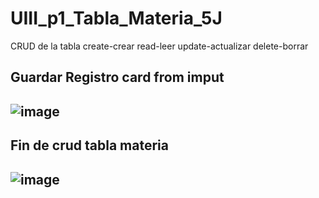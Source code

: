 # UIII_p1_Tabla_Materia_5J
CRUD de la tabla create-crear read-leer update-actualizar delete-borrar
## Guardar Registro card from imput
## ![image](https://github.com/user-attachments/assets/773f6318-c4ed-4e5d-a97e-261f8bff2abb)
## Fin de crud tabla materia
## ![image](https://github.com/user-attachments/assets/2c15fb16-d33a-4af5-8b2b-51659a64ca67)




